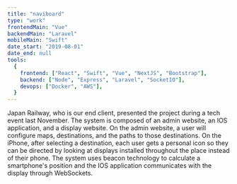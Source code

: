 ```yaml
---
title: "naviboard"
type: "work"
frontendMain: "Vue"
backendMain: "Laravel"
mobileMain: "Swift"
date_start: "2019-08-01"
date_end: null
tools:
  {
    frontend: ["React", "Swift", "Vue", "NextJS", "Bootstrap"],
    backend: ["Node", "Express", "Laravel", "SocketIO"],
    devops: ["Docker", "AWS"],
  }
---
```


Japan Railway, who is our end client, presented the project during a tech event last November. The system is composed of an admin website, an IOS application, and a display website. On the admin website, a user will configure maps, destinations, and the paths to those destinations. On the iPhone, after selecting a destination, each user gets a personal icon so they can be directed by looking at displays installed throughout the place instead of their phone. The system uses beacon technology to calculate a smartphone's position and the IOS application communicates with the display through WebSockets.

<!-- end -->
